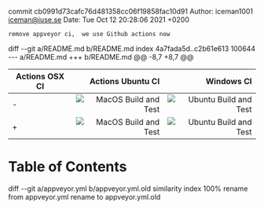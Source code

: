 commit cb0991d73cafc76d481358cc06f19858fac10d91
Author: iceman1001 <iceman@iuse.se>
Date:   Tue Oct 12 20:28:06 2021 +0200

    remove appveyor ci,  we use Github actions now

diff --git a/README.md b/README.md
index 4a7fada5d..c2b61e613 100644
--- a/README.md
+++ b/README.md
@@ -8,7 +8,7 @@
 
 | Actions OSX CI    |  Actions Ubuntu CI    | Windows CI |
 | ------------------- | -------------------:| -------------------:|
-| ![MacOS Build and Test](https://github.com/RfidResearchGroup/proxmark3/workflows/MacOS%20Build%20and%20Test/badge.svg?branch=master) | ![Ubuntu Build and Test](https://github.com/RfidResearchGroup/proxmark3/workflows/Ubuntu%20Build%20and%20Test/badge.svg?branch=master) | [![Build status](https://ci.appveyor.com/api/projects/status/b4gwrhq3nc876cuu/branch/master?svg=true)](https://ci.appveyor.com/project/RfidResearchGroup/proxmark3/branch/master) |
+| ![MacOS Build and Test](https://github.com/RfidResearchGroup/proxmark3/workflows/MacOS%20Build%20and%20Test/badge.svg?branch=master) | ![Ubuntu Build and Test](https://github.com/RfidResearchGroup/proxmark3/workflows/Ubuntu%20Build%20and%20Test/badge.svg?branch=master) | [![Windows Build and Test](https://github.com/RfidResearchGroup/proxmark3/actions/workflows/windows.yml/badge.svg?branch=master)](https://github.com/RfidResearchGroup/proxmark3/actions/workflows/windows.yml) |
 
 
 # Table of Contents
diff --git a/appveyor.yml b/appveyor.yml.old
similarity index 100%
rename from appveyor.yml
rename to appveyor.yml.old
